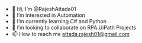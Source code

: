 - 👋 Hi, I’m @RajeshAttada01
- 👀 I’m interested in Automation
- 🌱 I’m currently learning C# and Python
- 💞️ I’m looking to collaborate on RPA UiPath Projects
- 📫 How to reach me attada.rajesh01@gmail.com

<!---
RajeshAttada01/RajeshAttada01 is a ✨ special ✨ repository because its `README.md` (this file) appears on your GitHub profile.
You can click the Preview link to take a look at your changes.
--->
